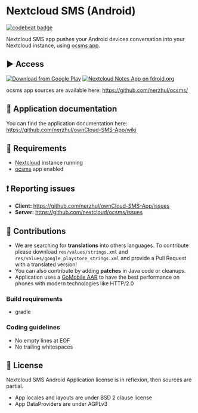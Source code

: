 # Nextcloud SMS (Android)

[![codebeat badge](https://codebeat.co/badges/df05cef7-6724-4a2f-b170-96ed1ab793f6)](https://codebeat.co/projects/github-com-nerzhul-owncloud-sms-app-master)

Nextcloud SMS app pushes your Android devices conversation into your Nextcloud instance, using [ocsms app](https://github.com/nerzhul/ocsms).

## :arrow_forward: Access

[![Download from Google Play](http://www.android.com/images/brand/android_app_on_play_large.png)](https://play.google.com/store/apps/details?id=fr.unix_experience.owncloud_sms)
[![Nextcloud Notes App on fdroid.org](https://camo.githubusercontent.com/7df0eafa4433fa4919a56f87c3d99cf81b68d01c/68747470733a2f2f662d64726f69642e6f72672f77696b692f696d616765732f632f63342f462d44726f69642d627574746f6e5f617661696c61626c652d6f6e2e706e67)](https://f-droid.org/repository/browse/?fdid=fr.unix_experience.owncloud_sms)

ocsms app sources are available here: https://github.com/nerzhul/ocsms/

## :notebook: Application documentation

You can find the application documentation here: https://github.com/nerzhul/ownCloud-SMS-App/wiki

## :link: Requirements
- [Nextcloud](https://nextcloud.com/) instance running
- [ocsms](https://github.com/nextcloud/ocsms) app enabled

## :exclamation: Reporting issues

- **Client:** https://github.com/nerzhul/ownCloud-SMS-App/issues
- **Server:** https://github.com/nextcloud/ocsms/issues

## :rocket: Contributions

- We are searching for **translations** into others languages. To contribute please download `res/values/strings.xml` and `res/values/google_playstore_strings.xml` and provide a Pull Request with a translated version!
- You can also contribute by adding **patches** in Java code or cleanups.
- Application uses a [GoMobile AAR](https://gitlab.com/nerzhul/ncsmsgo) to have the best performance on phones with modern technologies like HTTP/2.0

### Build requirements
- gradle

### Coding guidelines

- No empty lines at EOF
- No trailing whitespaces

## :notebook: License

Nextcloud SMS Android Application license is in reflexion, then sources are partial.

- App locales and layouts are under BSD 2 clause license
- App DataProviders are under AGPLv3
